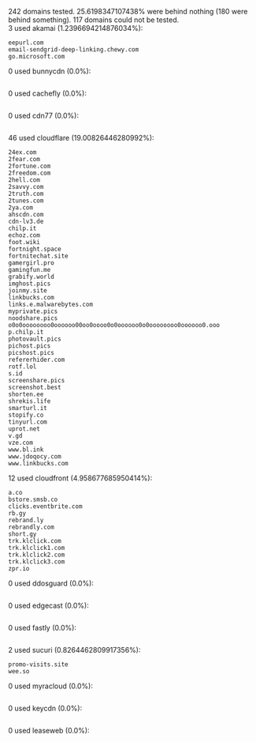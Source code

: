 242 domains tested. 25.6198347107438% were behind nothing (180 were behind something). 117 domains could not be tested.<br>
3 used akamai (1.2396694214876034%):
```
eepurl.com
email-sendgrid-deep-linking.chewy.com
go.microsoft.com
```

0 used bunnycdn (0.0%):
```

```

0 used cachefly (0.0%):
```

```

0 used cdn77 (0.0%):
```

```

46 used cloudflare (19.00826446280992%):
```
24ex.com
2fear.com
2fortune.com
2freedom.com
2hell.com
2savvy.com
2truth.com
2tunes.com
2ya.com
ahscdn.com
cdn-lv3.de
chilp.it
echoz.com
foot.wiki
fortnight.space
fortnitechat.site
gamergirl.pro
gamingfun.me
grabify.world
imghost.pics
joinmy.site
linkbucks.com
links.e.malwarebytes.com
myprivate.pics
noodshare.pics
o0o0oooooooo0oooooo00oo0oooo0o0oooooo0o0oooooooo0oooooo0.ooo
p.chilp.it
photovault.pics
pichost.pics
picshost.pics
refererhider.com
rotf.lol
s.id
screenshare.pics
screenshot.best
shorten.ee
shrekis.life
smarturl.it
stopify.co
tinyurl.com
uprot.net
v.gd
vze.com
www.bl.ink
www.jdoqocy.com
www.linkbucks.com
```

12 used cloudfront (4.958677685950414%):
```
a.co
bstore.smsb.co
clicks.eventbrite.com
rb.gy
rebrand.ly
rebrandly.com
short.gy
trk.klclick.com
trk.klclick1.com
trk.klclick2.com
trk.klclick3.com
zpr.io
```

0 used ddosguard (0.0%):
```

```

0 used edgecast (0.0%):
```

```

0 used fastly (0.0%):
```

```

2 used sucuri (0.8264462809917356%):
```
promo-visits.site
wee.so
```

0 used myracloud (0.0%):
```

```

0 used keycdn (0.0%):
```

```

0 used leaseweb (0.0%):
```

```
